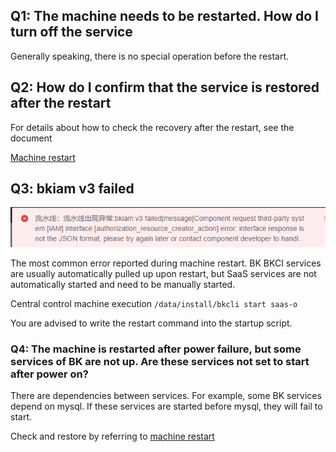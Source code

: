 ## Q1: The machine needs to be restarted. How do I turn off the service

Generally speaking, there is no special operation before the restart.

## Q2: How do I confirm that the service is restored after the restart

For details about how to check the recovery after the restart, see the document

[Machine restart](https://bk.tencent.com/docs/document/6.0/127/7582)

## Q3: bkiam v3 failed

![img](../../.gitbook/assets/bkiam_failed.png)

The most common error reported during machine restart. BK BKCI services are usually automatically pulled up upon restart, but SaaS services are not automatically started and need to be manually started.

Central control machine execution `/data/install/bkcli start saas-o`

You are advised to write the restart command into the startup script.

### Q4: The machine is restarted after power failure, but some services of BK are not up. Are these services not set to start after power on?

There are dependencies between services. For example, some BK services depend on mysql. If these services are started before mysql, they will fail to start.

Check and restore by referring to [machine restart](https://bk.tencent.com/docs/document/6.0/127/7582)
